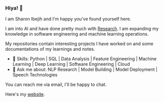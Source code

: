 ### Hiya! 👋

I am Sharon Ibejih and I'm happy you've found yourself here.

I am into AI and have done pretty much with [Research](https://scholar.google.com/citations?user=6sZXvpAAAAAJ&hl=en). I am expanding my knowledge in software engineering and machine learning operations. 

My repositories contain interesting projects I have worked on and some documentations of my learnings and notes.

- 🌱 Skills: Python | SQL | Data Analysis | Feature Engineering | Machine Learning | Deep Learning | Software Engineering | Cloud
- 💬 Ask me about: NLP Research | Model Building | Model Deployment | Speech Technologies 

You can reach me via email, I'll be happy to chat.

Here's my [website](https://sharonibejih.github.io/bio/). 



<!--
**sharonibejih/sharonibejih** is a ✨ _special_ ✨ repository because its `README.md` (this file) appears on your GitHub profile.

Here are some ideas to get you started:

- 🔭 I’m currently working on ...
- 🌱 I’m currently learning ...
- 👯 I’m looking to collaborate on ...
- 🤔 I’m looking for help with ...
- 💬 Ask me about ...
- 📫 How to reach me: ...
- 😄 Pronouns: ...
- ⚡ Fun fact: ...
-->
